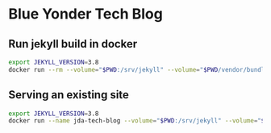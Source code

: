 Blue Yonder Tech Blog
=====================


## Run jekyll build in docker

```bash
export JEKYLL_VERSION=3.8
docker run --rm --volume="$PWD:/srv/jekyll" --volume="$PWD/vendor/bundle:/usr/local/bundle" -it jekyll/jekyll:$JEKYLL_VERSION  jekyll build
```

 ## Serving an existing site

```bash
export JEKYLL_VERSION=3.8
docker run --name jda-tech-blog --volume="$PWD:/srv/jekyll" --volume="$PWD/vendor/bundle:/usr/local/bundle" -p 4000:4000 -it jekyll/jekyll:$JEKYLL_VERSION jekyll serve --watch --drafts
```
